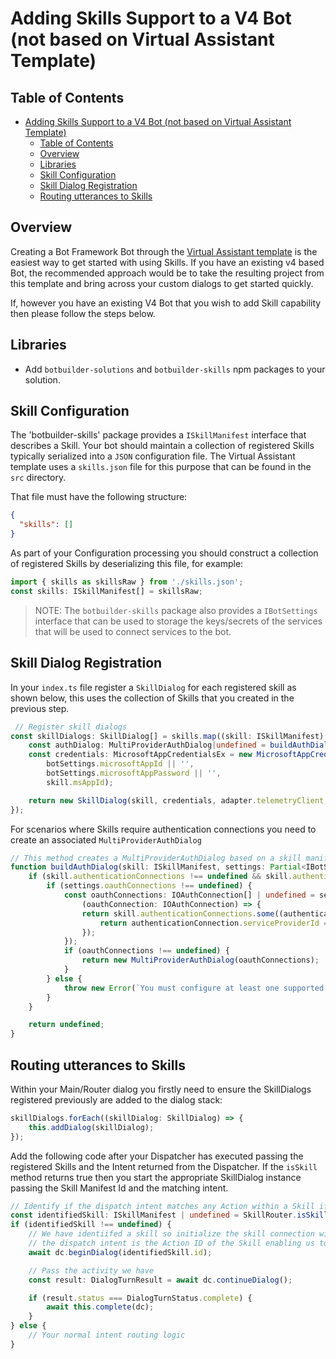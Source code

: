 # Adding Skills Support to a V4 Bot (not based on Virtual Assistant Template)

## Table of Contents
- [Adding Skills Support to a V4 Bot (not based on Virtual Assistant Template)](#adding-skills-support-to-a-v4-bot-not-based-on-virtual-assistant-template)
  - [Table of Contents](#table-of-contents)
  - [Overview](#overview)
  - [Libraries](#libraries)
  - [Skill Configuration](#skill-configuration)
  - [Skill Dialog Registration](#skill-dialog-registration)
  - [Routing utterances to Skills](#routing-utterances-to-skills)

## Overview

Creating a Bot Framework Bot through the [Virtual Assistant template](/docs/overview/virtualassistant.md) is the easiest way to get started with using Skills. If you have an existing v4 based Bot, the recommended approach would be to take the resulting project from this template and bring across your custom dialogs to get started quickly.

If, however you have an existing V4 Bot that you wish to add Skill capability then please follow the steps below.

## Libraries

- Add `botbuilder-solutions` and `botbuilder-skills` npm packages to your solution.

## Skill Configuration

The 'botbuilder-skills' package provides a `ISkillManifest` interface that describes a Skill. Your bot should maintain a collection of registered Skills typically serialized into a `JSON` configuration file. The Virtual Assistant template uses a `skills.json` file for this purpose that can be found in the `src` directory.

That file must have the following structure:
```json
{
  "skills": []
}
```

As part of your Configuration processing you should construct a collection of registered Skills by deserializing this file, for example:
```typescript
import { skills as skillsRaw } from './skills.json';
const skills: ISkillManifest[] = skillsRaw;
```

> NOTE: The `botbuilder-skills` package also provides a `IBotSettings` interface that can be used to storage the keys/secrets of the services that will be used to connect services to the bot.

## Skill Dialog Registration
In your `index.ts` file register a `SkillDialog` for each registered skill as shown below, this uses the collection of Skills that you created in the previous step.
```typescript
 // Register skill dialogs
const skillDialogs: SkillDialog[] = skills.map((skill: ISkillManifest) => {
    const authDialog: MultiProviderAuthDialog|undefined = buildAuthDialog(skill, botSettings);
    const credentials: MicrosoftAppCredentialsEx = new MicrosoftAppCredentialsEx(
        botSettings.microsoftAppId || '',
        botSettings.microsoftAppPassword || '',
        skill.msAppId);

    return new SkillDialog(skill, credentials, adapter.telemetryClient, skillContextAccessor, authDialog);
});
```

For scenarios where Skills require authentication connections you need to create an associated `MultiProviderAuthDialog`
```typescript
// This method creates a MultiProviderAuthDialog based on a skill manifest.
function buildAuthDialog(skill: ISkillManifest, settings: Partial<IBotSettings>): MultiProviderAuthDialog|undefined {
    if (skill.authenticationConnections !== undefined && skill.authenticationConnections.length > 0) {
        if (settings.oauthConnections !== undefined) {
            const oauthConnections: IOAuthConnection[] | undefined = settings.oauthConnections.filter(
                (oauthConnection: IOAuthConnection) => {
                return skill.authenticationConnections.some((authenticationConnection: IAuthenticationConnection) => {
                    return authenticationConnection.serviceProviderId === oauthConnection.provider;
                });
            });
            if (oauthConnections !== undefined) {
                return new MultiProviderAuthDialog(oauthConnections);
            }
        } else {
            throw new Error(`You must configure at least one supported OAuth connection to use this skill: ${skill.name}.`);
        }
    }

    return undefined;
}
```

## Routing utterances to Skills

Within your Main/Router dialog you firstly need to ensure the SkillDialogs registered previously are added to the dialog stack:
```typescript
skillDialogs.forEach((skillDialog: SkillDialog) => {
    this.addDialog(skillDialog);
});
```

Add the following code after your Dispatcher has executed passing the registered Skills and the Intent returned from the Dispatcher. If the `isSkill` method returns true then you start the appropriate SkillDialog instance passing the Skill Manifest Id and the matching intent.
```typescript
// Identify if the dispatch intent matches any Action within a Skill if so, we pass to the appropriate SkillDialog to hand-off
const identifiedSkill: ISkillManifest | undefined = SkillRouter.isSkill(this.settings.skills, intent);
if (identifiedSkill !== undefined) {
    // We have identiifed a skill so initialize the skill connection with the target skill
    // the dispatch intent is the Action ID of the Skill enabling us to resolve the specific action and identify slots
    await dc.beginDialog(identifiedSkill.id);

    // Pass the activity we have
    const result: DialogTurnResult = await dc.continueDialog();

    if (result.status === DialogTurnStatus.complete) {
        await this.complete(dc);
    }
} else {
    // Your normal intent routing logic
}
```
